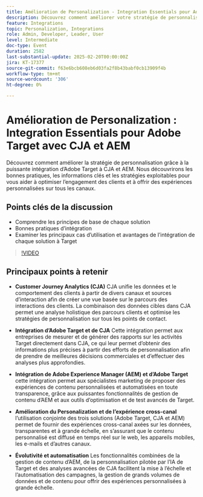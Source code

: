 ```yaml
---
title: Amélioration de Personalization - Integration Essentials pour Adobe Target avec CJA et AEM
description: Découvrez comment améliorer votre stratégie de personnalisation en intégrant Adobe Target à CJA et AEM, en explorant les bonnes pratiques, les informations clés et les stratégies exploitables pour optimiser l’engagement des clients et offrir des expériences personnalisées sur tous les canaux.
feature: Integrations
topic: Personalization, Integrations
role: Admin, Developer, Leader, User
level: Intermediate
doc-type: Event
duration: 2582
last-substantial-update: 2025-02-20T00:00:00Z
jira: KT-17377
source-git-commit: f63e6bcb608eb6d03fa2f8b43babf0cb13909f4b
workflow-type: tm+mt
source-wordcount: '306'
ht-degree: 0%

---
```



# Amélioration de Personalization : Integration Essentials pour Adobe Target avec CJA et AEM

Découvrez comment améliorer la stratégie de personnalisation grâce à la puissante intégration d’Adobe Target à CJA et AEM. Nous découvrirons les bonnes pratiques, les informations clés et les stratégies exploitables pour vous aider à optimiser l’engagement des clients et à offrir des expériences personnalisées sur tous les canaux.

## Points clés de la discussion

* Comprendre les principes de base de chaque solution
* Bonnes pratiques d’intégration
* Examiner les principaux cas d’utilisation et avantages de l’intégration de chaque solution à Target

>[!VIDEO](https://video.tv.adobe.com/v/3444456/?learn=on&enablevpops)

## Principaux points à retenir

* **Customer Journey Analytics (CJA)** CJA unifie les données et le comportement des clients à partir de divers canaux et sources d’interaction afin de créer une vue basée sur le parcours des interactions des clients. La combinaison des données cibles dans CJA permet une analyse holistique des parcours clients et optimise les stratégies de personnalisation sur tous les points de contact.

* **Intégration d’Adobe Target et de CJA** Cette intégration permet aux entreprises de mesurer et de générer des rapports sur les activités Target directement dans CJA, ce qui leur permet d’obtenir des informations plus précises à partir des efforts de personnalisation afin de prendre de meilleures décisions commerciales et d’effectuer des analyses plus approfondies.

* **Intégration de Adobe Experience Manager (AEM) et d’Adobe Target** cette intégration permet aux spécialistes marketing de proposer des expériences de contenu personnalisées et automatisées en toute transparence, grâce aux puissantes fonctionnalités de gestion de contenu d’AEM et aux outils d’optimisation et de test avancés de Target.

* **Amélioration du Personalization et de l’expérience cross-canal** l’utilisation conjointe des trois solutions (Adobe Target, CJA et AEM) permet de fournir des expériences cross-canal axées sur les données, transparentes et à grande échelle, en s’assurant que le contenu personnalisé est diffusé en temps réel sur le web, les appareils mobiles, les e-mails et d’autres canaux.

* **Évolutivité et automatisation** Les fonctionnalités combinées de la gestion de contenu d’AEM, de la personnalisation pilotée par l’IA de Target et des analyses avancées de CJA facilitent la mise à l’échelle et l’automatisation des campagnes, la gestion de grands volumes de données et de contenu pour offrir des expériences personnalisées à grande échelle.